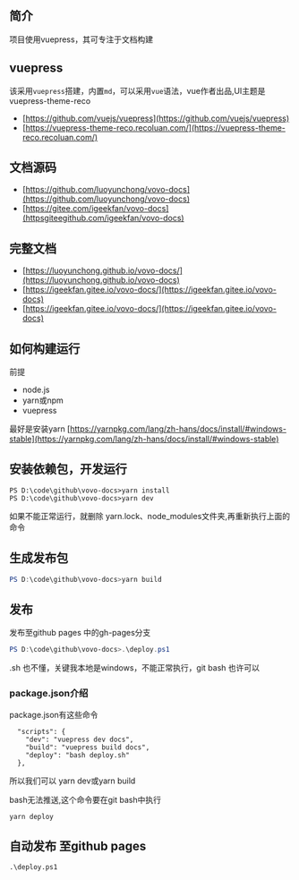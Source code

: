## 简介
项目使用vuepress，其可专注于文档构建


## vuepress

该采用`vuepress`搭建，内置`md`，可以采用`vue`语法，vue作者出品,UI主题是vuepress-theme-reco

- [https://github.com/vuejs/vuepress](https://github.com/vuejs/vuepress)
- [https://vuepress-theme-reco.recoluan.com/](https://vuepress-theme-reco.recoluan.com/)

## 文档源码
- [https://github.com/luoyunchong/vovo-docs](https://github.com/luoyunchong/vovo-docs)
- [https://gitee.com/igeekfan/vovo-docs](httpsgiteegithub.com/igeekfan/vovo-docs)

## 完整文档

- [https://luoyunchong.github.io/vovo-docs/](https://luoyunchong.github.io/vovo-docs)
- [https://igeekfan.gitee.io/vovo-docs/](https://igeekfan.gitee.io/vovo-docs)
- [https://igeekfan.gitee.io/vovo-docs/](https://igeekfan.gitee.io/vovo-docs)

## 如何构建运行
前提
- node.js
- yarn或npm
- vuepress 

最好是安装yarn [https://yarnpkg.com/lang/zh-hans/docs/install/#windows-stable](https://yarnpkg.com/lang/zh-hans/docs/install/#windows-stable)

## 安装依赖包，开发运行
~~~
PS D:\code\github\vovo-docs>yarn install
PS D:\code\github\vovo-docs>yarn dev
~~~

如果不能正常运行，就删除 yarn.lock、node_modules文件夹,再重新执行上面的命令

## 生成发布包
```ps1
PS D:\code\github\vovo-docs>yarn build 
```

## 发布

发布至github pages 中的gh-pages分支

```ps1
PS D:\code\github\vovo-docs>.\deploy.ps1
```

.sh 也不懂，关键我本地是windows，不能正常执行，git bash 也许可以 


### package.json介绍
package.json有这些命令
```
  "scripts": {
    "dev": "vuepress dev docs",
    "build": "vuepress build docs",
    "deploy": "bash deploy.sh"
  },
```

所以我们可以 yarn dev或yarn build 

bash无法推送,这个命令要在git bash中执行
``` 
yarn deploy
```


## 自动发布 至github pages
```
.\deploy.ps1
```